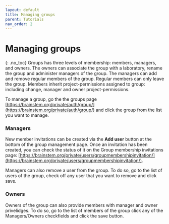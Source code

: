 ```yaml
---
layout: default
title: Managing groups
parent: Tutorials
nav_order: 2
---
```

# Managing groups
{: .no_toc}
Groups has three levels of membership: members, managers, and owners. The owners can associate the group with a laboratory, rename the group and administer managers of the group. The managers can add and remove regular members of the group. Regular members can only leave the group. Members inherit project-permissions assigned to group: including change, manager and owner project-permissions.

To manage a group, go the the groups page [https://brainstem.org/private/auth/group/](https://brainstem.org/private/auth/group/) and click the group from the list you want to manage.

### Managers

New member invitations can be created via the __Add user__ button at the bottom of the group management page. Once an invitation has been created, you can check the status of it on the Group membership invitations page: [https://brainstem.org/private/users/groupmembershipinvitation/](https://brainstem.org/private/users/groupmembershipinvitation/). 

Managers can also remove a user from the group. To do so, go to the list of users of the group, check off any user that you want to remove and click save. 

### Owners

Owners of the group can also provide members with manager and owner privelidges. To do so, go to the list of members of the group click any of the Managers/Owners checkfields and click the save button.

